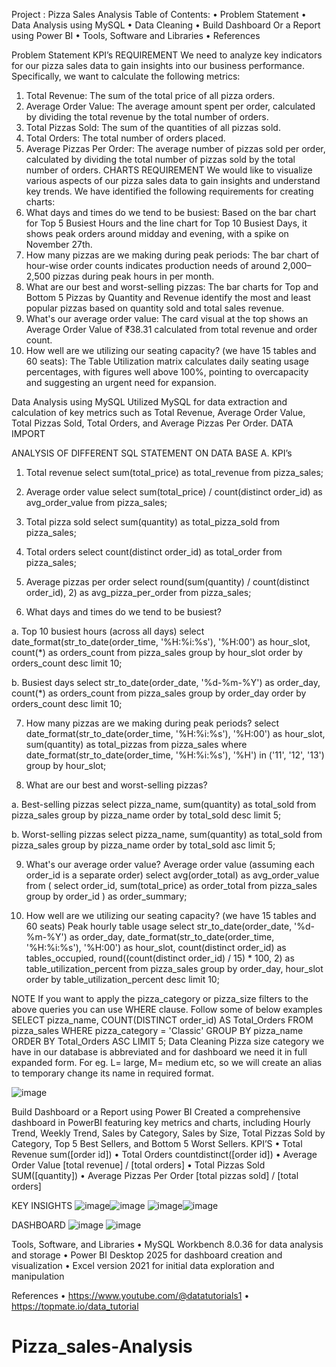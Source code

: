 Project : Pizza Sales Analysis
Table of Contents:
•	Problem Statement
•	Data Analysis using MySQL
•	Data Cleaning
•	Build Dashboard Or a Report using Power BI
•	Tools, Software and Libraries
•	References

Problem Statement
KPI’s REQUIREMENT
We need to analyze key indicators for our pizza sales data to gain insights into our business performance. Specifically, we want to calculate the following metrics:
1.	Total Revenue: The sum of the total price of all pizza orders.
2.	Average Order Value: The average amount spent per order, calculated by dividing the total revenue by the total number of orders.
3.	Total Pizzas Sold: The sum of the quantities of all pizzas sold.
4.	Total Orders: The total number of orders placed.
5.	Average Pizzas Per Order: The average number of pizzas sold per order, calculated by dividing the total number of pizzas sold by the total number of orders.
CHARTS REQUIREMENT
We would like to visualize various aspects of our pizza sales data to gain insights and understand key trends. We have identified the following requirements for creating charts:
1. What days and times do we tend to be busiest: Based on the bar chart for Top 5 Busiest Hours and the line chart for Top 10 Busiest Days, it shows peak orders around midday and evening, with a spike on November 27th.
2. How many pizzas are we making during peak periods: The bar chart of hour-wise order counts indicates production needs of around 2,000–2,500 pizzas during peak hours in per month.
3. What are our best and worst-selling pizzas: The bar charts for Top and Bottom 5 Pizzas by Quantity and Revenue identify the most and least popular pizzas based on quantity sold and total sales revenue.
4. What's our average order value: The card visual at the top shows an Average Order Value of ₹38.31 calculated from total revenue and order count.
5. How well are we utilizing our seating capacity? (we have 15 tables and 60 seats): The Table Utilization matrix calculates daily seating usage percentages, with figures well above 100%, pointing to overcapacity and suggesting an urgent need for expansion.

Data Analysis using MySQL
Utilized MySQL for data extraction and calculation of key metrics such as Total Revenue, Average Order Value, Total Pizzas Sold, Total Orders, and Average Pizzas Per Order.
DATA IMPORT
 
 
 
 
ANALYSIS OF DIFFERENT SQL STATEMENT ON DATA BASE
A.	KPI’s
1.	Total revenue
select sum(total_price) as total_revenue from pizza_sales;
 
2.	Average order value
select sum(total_price) / count(distinct order_id) as avg_order_value from pizza_sales;

 

3.	Total pizza sold
select sum(quantity) as total_pizza_sold from pizza_sales;
 

4.	Total orders
select count(distinct order_id) as total_order from pizza_sales;
 

5.	Average pizzas per order
select round(sum(quantity) / count(distinct order_id), 2) as avg_pizza_per_order from pizza_sales;
 

6.	What days and times do we tend to be busiest?

a.	Top 10 busiest hours (across all days)
select 
    date_format(str_to_date(order_time, '%H:%i:%s'), '%H:00') as hour_slot,
    count(*) as orders_count
from pizza_sales
group by hour_slot
order by orders_count desc
limit 10;
 

b.	 Busiest days
select 
    str_to_date(order_date, '%d-%m-%Y') as order_day,
    count(*) as orders_count
from pizza_sales
group by order_day
order by orders_count desc
limit 10;
 


7.	How many pizzas are we making during peak periods?
select 
    date_format(str_to_date(order_time, '%H:%i:%s'), '%H:00') as hour_slot,
    sum(quantity) as total_pizzas
from pizza_sales
where date_format(str_to_date(order_time, '%H:%i:%s'), '%H') in ('11', '12', '13') 
group by hour_slot;
 

8.	What are our best and worst-selling pizzas?

a.	Best-selling pizzas
select 
    pizza_name,
    sum(quantity) as total_sold
from pizza_sales
group by pizza_name
order by total_sold desc
limit 5;
 

b.	Worst-selling pizzas
select 
    pizza_name,
    sum(quantity) as total_sold
from pizza_sales
group by pizza_name
order by total_sold asc
limit 5;
 

9.	What's our average order value?
Average order value (assuming each order_id is a separate order)
select 
    avg(order_total) as avg_order_value
from (
    select 
        order_id,
        sum(total_price) as order_total
    from pizza_sales
    group by order_id
) as order_summary;
 
10.	How well are we utilizing our seating capacity? (we have 15 tables and 60 seats)
Peak hourly table usage
select 
    str_to_date(order_date, '%d-%m-%Y') as order_day,
    date_format(str_to_date(order_time, '%H:%i:%s'), '%H:00') as hour_slot,
    count(distinct order_id) as tables_occupied,
    round((count(distinct order_id) / 15) * 100, 2) as table_utilization_percent
from pizza_sales
group by order_day, hour_slot
order by table_utilization_percent desc
limit 10;
 

NOTE
If you want to apply the pizza_category or pizza_size filters to the above queries you can use WHERE clause. Follow some of below examples
SELECT pizza_name, COUNT(DISTINCT order_id) AS Total_Orders FROM pizza_sales
WHERE pizza_category = 'Classic'  GROUP BY pizza_name ORDER BY Total_Orders ASC LIMIT 5;
Data Cleaning 
Pizza size category we have in our database is abbreviated and for dashboard we need it in full expanded form. For eg. L= large, M= medium etc, so we will create an alias to temporary change its name in required format. 

![image](https://github.com/user-attachments/assets/67467850-e63f-4f84-a80e-c220faae7d33)

 
Build Dashboard or a Report using Power BI
Created a comprehensive dashboard in PowerBI featuring key metrics and charts, including Hourly Trend, Weekly Trend, Sales by Category, Sales by Size, Total Pizzas Sold by Category, Top 5 Best Sellers, and Bottom 5 Worst Sellers.
KPI’S
•	Total Revenue sum([order id])
•	Total Orders countdistinct([order id])
•	Average Order Value [total revenue] / [total orders]
•	Total Pizzas Sold SUM([quantity])
•	Average Pizzas Per Order [total pizzas sold] / [total orders]
 

KEY INSIGHTS
![image](https://github.com/user-attachments/assets/03e079a8-0d8a-4cc2-a64e-791693c6dece)![image](https://github.com/user-attachments/assets/aa03c965-f139-4957-aff9-83805273b525)
![image](https://github.com/user-attachments/assets/e1b3a307-c1f1-4514-9965-b3ca79bfe800)![image](https://github.com/user-attachments/assets/25bea0f7-5a5b-4874-8a77-a5867205b8d9)


  




  

DASHBOARD
![image](https://github.com/user-attachments/assets/25e00d27-48b2-4435-9af2-6a17a372d2e5)
![image](https://github.com/user-attachments/assets/688f2b56-546b-4d76-aea0-cd884d8f0031)
 
Tools, Software, and Libraries
•	MySQL Workbench 8.0.36 
for data analysis and storage
•	Power BI Desktop 2025
for dashboard creation and visualization
•	Excel version 2021
for initial data exploration and manipulation

References
•	https://www.youtube.com/@datatutorials1
•	https://topmate.io/data_tutorial
# Pizza_sales-Analysis
